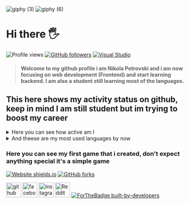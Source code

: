 ![giphy (3)](https://user-images.githubusercontent.com/86731640/186731711-92b55953-68aa-4089-b366-84e5ab2ef8f9.gif) ![giphy (6)](https://user-images.githubusercontent.com/86731640/186732185-f59b4282-494c-410b-a72a-81c7e4e7cd50.gif) 

# Hi there 🖐️ 
![Profile views](https://gpvc.arturio.dev/nikolapetrovski1102) [![GitHub followers](https://img.shields.io/github/followers/nikolapetrovski1102.svg?style=social&label=Follow&maxAge=2592000)](https://github.com/nikolapetrovski1102?tab=followers) [![Visual Studio](https://badgen.net/badge/icon/visualstudio?icon=visualstudio&label)](https://visualstudio.microsoft.com) 
> ####  Welcome to my github profile i am Nikola Petrovski and i am now focusing on web development (Frontend) and start learning backend. I am also a student still learning most of the languages.

## This here shows my activity status on github, keep in mind I am still student but im trying to boost my career

<details><summary>Here you can see how active am I</summary>
<p>

[![DenverCoder1's github streak](https://github-readme-streak-stats.herokuapp.com/?user=nikolapetrovski1102&theme=highcontrast)](https://github.com/DenverCoder1/github-readme-streak-stats) [![Anurag's github stats](https://github-readme-stats.vercel.app/api?username=nikolapetrovski1102&theme=blue-green)](https://github.com/anuraghazra/github-readme-stats)


</p>
</details>

<details><summary> And theese are my most used languages by now </summary>
<p>

[![Naereen's top languages](https://github-readme-stats.vercel.app/api/top-langs/?username=nikolapetrovski1102&theme=blue-green)](https://github.com/anuraghazra/github-readme-stats)

</p>
</details>

### Here you can see my first game that i created, don't expect anything special it's a simple game

[![Website shields.io](https://img.shields.io/website-game-down-blue-red/http/shields.io.svg)](https://nikolapetrovski1102.github.io/GameProject/) [![GitHub forks](https://badgen.net/github/forks/Naereen/Strapdown.js/)](https://github.com/nikolapetrovski1102/GameProject.git)

[<img src='https://cdn.jsdelivr.net/npm/simple-icons@3.0.1/icons/github.svg' alt='github' height='40'>](https://github.com/https://github.com/nikolapetrovski1102)
[<img src='https://cdn.jsdelivr.net/npm/simple-icons@3.0.1/icons/facebook.svg' alt='facebook' height='40'>](https://www.facebook.com/https://www.facebook.com/nikola.petrovski.5243) [<img src='https://cdn.jsdelivr.net/npm/simple-icons@3.0.1/icons/instagram.svg' alt='instagram' height='40'>](https://www.instagram.com/https://www.instagram.com/nikola.petrovski_/?hl=en/)  [<img src='https://cdn.jsdelivr.net/npm/simple-icons@3.0.1/icons/reddit.svg' alt='Reddit' height='40'>](https://www.reddit.com/user/https://www.reddit.com/user/rgtoxin)  [![ForTheBadge built-by-developers](http://ForTheBadge.com/images/badges/built-by-developers.svg)](https://GitHub.com/Naereen/)

